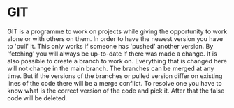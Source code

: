 # GIT
GIT is a programme to work on projects while giving the opportunity to work alone or with others on them. In order to have the newest version you have to 'pull' it. This only works if someone has 'pushed' another version. By 'fetching' you will always be up-to-date if there was made a change.
It is also possible to create a branch to work on. Everything that is changed here will not change in the main branch. The branches can be merged at any time. But if the versions of the branches or pulled version differ on existing lines of the code there will be a merge conflict. To resolve one you have to know what is the correct version of the code and pick it. After that the false code will be deleted.